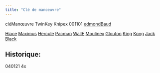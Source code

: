 ```yaml
---
title: "Clé de manoeuvre"
---
```


cléManœuvre TwinKey Knipex 001101 [edmondBaud](notes/utilisateurs/fournisseurs/edmondBaud.md)

[Hiace](notes/equipements/vehicules/Hiace.md) [Maximus](notes/equipements/vehicules/Maximus.md) [Hercule](notes/equipements/vehicules/Hercule.md) [Pacman](notes/equipements/vehicules/Pacman.md) [WallE](notes/equipements/vehicules/WallE.md) [Moulinex](notes/equipements/vehicules/Moulinex.md) [Glouton](notes/equipements/vehicules/Glouton.md) [King](notes/equipements/vehicules/King.md) [Kong](notes/equipements/vehicules/Kong.md) [Jack](notes/equipements/vehicules/Jack.md) [Black](notes/equipements/vehicules/Black.md) 

## Historique:


040121 4x 


